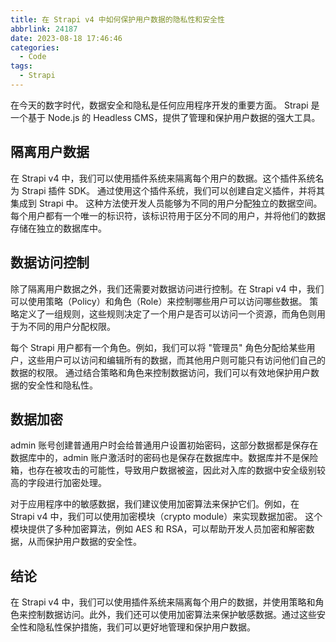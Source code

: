 ```yaml
---
title: 在 Strapi v4 中如何保护用户数据的隐私性和安全性
abbrlink: 24187
date: 2023-08-18 17:46:46
categories:
  - Code
tags:
  - Strapi
---
```


在今天的数字时代，数据安全和隐私是任何应用程序开发的重要方面。 Strapi 是一个基于 Node.js 的 Headless CMS，提供了管理和保护用户数据的强大工具。

## 隔离用户数据

在 Strapi v4 中，我们可以使用插件系统来隔离每个用户的数据。这个插件系统名为 Strapi 插件 SDK。 通过使用这个插件系统，我们可以创建自定义插件，并将其集成到 Strapi 中。 这种方法使开发人员能够为不同的用户分配独立的数据空间。每个用户都有一个唯一的标识符，该标识符用于区分不同的用户，并将他们的数据存储在独立的数据库中。

## 数据访问控制

除了隔离用户数据之外，我们还需要对数据访问进行控制。在 Strapi v4 中，我们可以使用策略（Policy）和角色（Role）来控制哪些用户可以访问哪些数据。 策略定义了一组规则，这些规则决定了一个用户是否可以访问一个资源，而角色则用于为不同的用户分配权限。

每个 Strapi 用户都有一个角色。例如，我们可以将 "管理员" 角色分配给某些用户，这些用户可以访问和编辑所有的数据，而其他用户则可能只有访问他们自己的数据的权限。 通过结合策略和角色来控制数据访问，我们可以有效地保护用户数据的安全性和隐私性。

## 数据加密

admin 账号创建普通用户时会给普通用户设置初始密码，这部分数据都是保存在数据库中的，admin 账户激活时的密码也是保存在数据库中。数据库并不是保险箱，也存在被攻击的可能性，导致用户数据被盗，因此对入库的数据中安全级别较高的字段进行加密处理。

对于应用程序中的敏感数据，我们建议使用加密算法来保护它们。例如，在 Strapi v4 中，我们可以使用加密模块（crypto module）来实现数据加密。 这个模块提供了多种加密算法，例如 AES 和 RSA，可以帮助开发人员加密和解密数据，从而保护用户数据的安全性。

## 结论

在 Strapi v4 中，我们可以使用插件系统来隔离每个用户的数据，并使用策略和角色来控制数据访问。此外，我们还可以使用加密算法来保护敏感数据。通过这些安全性和隐私性保护措施，我们可以更好地管理和保护用户数据。